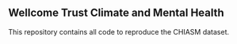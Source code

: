 ## Wellcome Trust Climate and Mental Health

This repository contains all code to reproduce the CHIASM dataset. 

